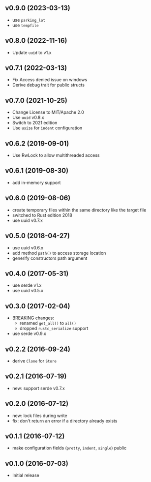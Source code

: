 ## v0.9.0 (2023-03-13)

- use `parking_lot`
- use `tempfile`

## v0.8.0 (2022-11-16)

- Update `uuid` to v1.x

## v0.7.1 (2022-03-13)

- Fix Access denied issue on windows
- Derive debug trait for public structs

## v0.7.0 (2021-10-25)

- Change License to MIT/Apache 2.0
- Use `uuid` v0.8.x
- Switch to 2021 edition
- Use `usize` for `indent` configuration

## v0.6.2 (2019-09-01)

- Use RwLock to allow multithreaded access

## v0.6.1 (2019-08-30)

- add in-memory support

## v0.6.0 (2019-08-06)

- create temporary files within the same directory like the target file
- switched to Rust edition 2018
- use uuid v0.7.x

## v0.5.0 (2018-04-27)

- use uuid v0.6.x
- add method `path()` to access storage location
- generify constructors path argument

## v0.4.0 (2017-05-31)

- use serde v1.x
- use uuid v0.5.x

## v0.3.0 (2017-02-04)

- BREAKING changes:
  - renamed `get_all()` to `all()`
  - dropped `rustc_serialize` support
- use serde v0.9.x

## v0.2.2 (2016-09-24)

- derive `Clone` for `Store`

## v0.2.1 (2016-07-19)

- new: support serde v0.7.x

## v0.2.0 (2016-07-12)

- new: lock files during write
- fix: don't return an error if a directory already exists

## v0.1.1 (2016-07-12)

- make configuration fields (`pretty`, `indent`, `single`) public

## v0.1.0 (2016-07-03)

- Initial release
